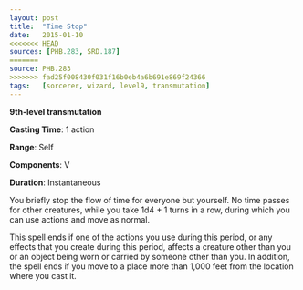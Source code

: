 ```yaml
---
layout: post
title:  "Time Stop"
date:   2015-01-10
<<<<<<< HEAD
sources: [PHB.283, SRD.187]
=======
source: PHB.283
>>>>>>> fad25f008430f031f16b0eb4a6b691e869f24366
tags:   [sorcerer, wizard, level9, transmutation]
---
```


**9th-level transmutation**

**Casting Time**: 1 action

**Range**: Self

**Components**: V

**Duration**: Instantaneous

You briefly stop the flow of time for everyone but yourself. No time passes for other creatures, while you take 1d4 + 1 turns in a row, during which you can use actions and move as normal.

This spell ends if one of the actions you use during this period, or any effects that you create during this period, affects a creature other than you or an object being worn or carried by someone other than you. In addition, the spell ends if you move to a place more than 1,000 feet from the location where you cast it.
